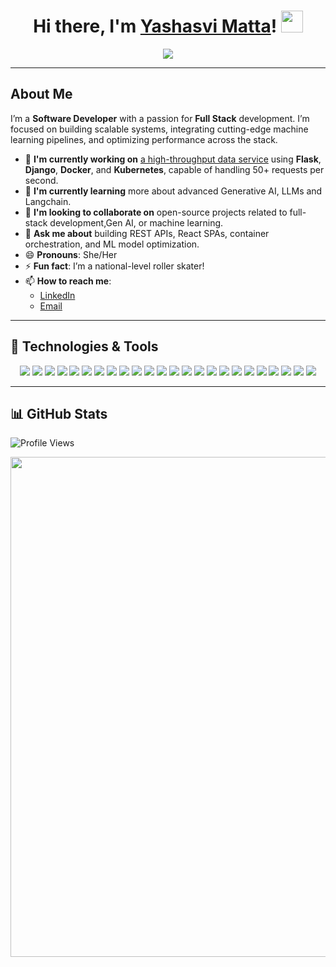 <h1 align="center">
  Hi there, I'm <a href="https://github.com/yashasvimatta" target="_blank">Yashasvi Matta</a>!
  <img src="https://media.giphy.com/media/hvRJCLFzcasrR4ia7z/giphy.gif" width="35">
</h1>

<p align="center">
  <img src="https://readme-typing-svg.herokuapp.com?color=%2336BCF7&size=25&center=true&vCenter=true&width=900&lines=%20%20%20%20Software+Developer+%7C+ML+Enthusiast+%7C+Full+Stack+Engineer;%20%20%20%20Building+High-Performance+Apps;%20%20%20%20Always+Learning+and+Exploring+New+Tech!">
</p>


---

## About Me  
I’m a **Software Developer** with a passion for **Full Stack** development. I’m focused on building scalable systems, integrating cutting-edge machine learning pipelines, and optimizing performance across the stack.

- 🔭 **I'm currently working on** [a high-throughput data service](https://github.com/yashasvimatta/High-Throughput-Data-Service) using **Flask**, **Django**, **Docker**, and **Kubernetes**, capable of handling 50+ requests per second.
- 🌱 **I'm currently learning** more about advanced Generative AI, LLMs and Langchain.  
- 👯 **I'm looking to collaborate on** open-source projects related to full-stack development,Gen AI, or machine learning.  
- 💬 **Ask me about** building REST APIs, React SPAs, container orchestration, and ML model optimization.   
- 😄 **Pronouns**: She/Her  
- ⚡ **Fun fact**: I’m a national-level roller skater!
- 📫 **How to reach me**: 
  - [LinkedIn](https://www.linkedin.com/in/yashasvimatta/)  
  - [Email](mailto:yashasvimatta@gmail.com) 

---

## 🚀 Technologies & Tools

<p align="center"> <!-- Programming Languages --> <img src="https://img.shields.io/badge/Python-3776AB?style=for-the-badge&logo=python&logoColor=white"/> <img src="https://img.shields.io/badge/JavaScript-F7DF1E?style=for-the-badge&logo=javascript&logoColor=black"/> <img src="https://img.shields.io/badge/TypeScript-007ACC?style=for-the-badge&logo=typescript&logoColor=white"/> <img src="https://img.shields.io/badge/PHP-777BB4?style=for-the-badge&logo=php&logoColor=white"/> <!-- Frameworks & Libraries --> <img src="https://img.shields.io/badge/Flask-000000?style=for-the-badge&logo=flask&logoColor=white"/> <img src="https://img.shields.io/badge/Django-0C4B33?style=for-the-badge&logo=django&logoColor=white"/> <img src="https://img.shields.io/badge/React-61DAFB?style=for-the-badge&logo=react&logoColor=black"/> <img src="https://img.shields.io/badge/Next.js-000000?style=for-the-badge&logo=next.js&logoColor=white"/> <img src="https://img.shields.io/badge/Node.js-43853D?style=for-the-badge&logo=node-dot-js&logoColor=white"/> <img src="https://img.shields.io/badge/Express.js-000000?style=for-the-badge&logo=express&logoColor=white"/> <img src="https://img.shields.io/badge/Laravel-FF2D20?style=for-the-badge&logo=laravel&logoColor=white"/> <img src="https://img.shields.io/badge/Tailwind_CSS-06B6D4?style=for-the-badge&logo=tailwind-css&logoColor=white"/> <img src="https://img.shields.io/badge/Streamlit-FF4B4B?style=for-the-badge&logo=streamlit&logoColor=white"/> <!-- Cloud & DevOps --> <img src="https://img.shields.io/badge/Docker-0db7ed?style=for-the-badge&logo=docker&logoColor=white"/> <img src="https://img.shields.io/badge/Kubernetes-326ce5?style=for-the-badge&logo=kubernetes&logoColor=white"/> <img src="https://img.shields.io/badge/OpenAI-412991?style=for-the-badge&logo=openai&logoColor=white"/> <img src="https://img.shields.io/badge/LangChain-FF9800?style=for-the-badge&logo=openai&logoColor=white"/> <!-- Databases --> <img src="https://img.shields.io/badge/MySQL-4479A1?style=for-the-badge&logo=mysql&logoColor=white"/> <img src="https://img.shields.io/badge/PostgreSQL-336791?style=for-the-badge&logo=postgresql&logoColor=white"/> <img src="https://img.shields.io/badge/MongoDB-47A248?style=for-the-badge&logo=mongodb&logoColor=white"/> <!-- Tools & Platforms --> <img src="https://img.shields.io/badge/Postman-FF6C37?style=for-the-badge&logo=postman&logoColor=white"/> <img src="https://img.shields.io/badge/JIRA-0052CC?style=for-the-badge&logo=jira&logoColor=white"/> <img src="https://img.shields.io/badge/Git-F05032?style=for-the-badge&logo=git&logoColor=white"/> <img src="https://img.shields.io/badge/Linux-FCC624?style=for-the-badge&logo=linux&logoColor=black"/> </p>

---

## 📊 GitHub Stats
![Profile Views](https://komarev.com/ghpvc/?username=yashasvimatta&color=blue)
<p align="center">
  <img src="https://github-profile-summary-cards.vercel.app/api/cards/profile-details?username=yashasvimatta&theme=radical" width="800">
</p>
